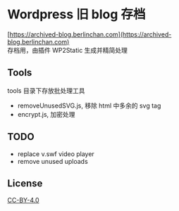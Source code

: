# Wordpress 旧 blog 存档
[https://archived-blog.berlinchan.com](https://archived-blog.berlinchan.com)  
存档用，由插件 WP2Static 生成并精简处理

## Tools
tools 目录下存放批处理工具
- removeUnusedSVG.js, 移除 html 中多余的 svg tag
- encrypt.js, 加密处理

## TODO

- replace v.swf video player
- remove unused uploads

## License
[CC-BY-4.0](https://choosealicense.com/licenses/cc-by-sa-4.0/)
